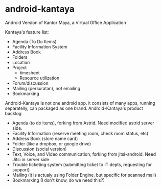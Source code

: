 # android-kantaya
Android Version of Kantor Maya, a Virtual Office Application

Kantaya's feature list:
- Agenda (To Do Items)
- Facility Information System
- Address Book
- Folders
- Location
- Project
  - timesheet
  - Resource utilization
- Forum/discussion
- Mailing (persuratan), not emailing
- Bookmarking
 
Android-Kantaya is not one android app. it consists of many apps, running separatelly, can packaged as one brand.
Android-Kantaya's product backlog:
- Agenda (to do items), forking from Astrid. Need modified astrid server side.
- Facility Information (reserve meeting room, check room status, etc)
- Address Book (store name card)
- Folder (like a dropbox, or google drive)
- Discussion (social version)
- Text, Voice, and Video communication, forking from jitsi-android. Need Jitsi in server side
- Trouble ticketing system (submitting ticket to IT depts, requesting for support)
- Mailing (it is actualy using Folder Engine, but specific for scanned mail)
- Bookmarking (I don't know, do we need this?)
 


